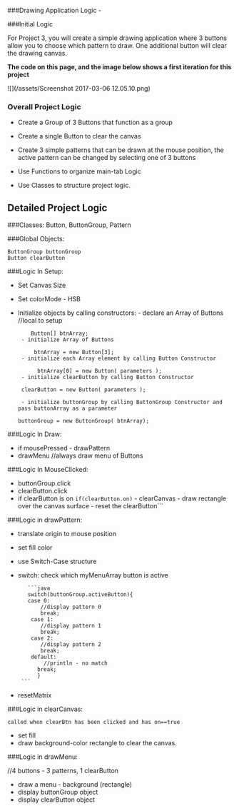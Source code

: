 ###Drawing Application Logic - 

###Initial Logic

For Project 3, you will create a simple drawing application where 3 buttons allow you to choose which pattern to draw. One additional button will clear the drawing canvas.  

**The code on this page, and the image below shows a first iteration for this project**


![](/assets/Screenshot 2017-03-06 12.05.10.png)

### Overall Project Logic


- Create a Group of 3 Buttons that function as a group

- Create a single Button to clear the canvas

- Create 3 simple patterns that can be drawn at the mouse position, the active pattern can be changed by selecting one of 3 buttons

- Use Functions to organize main-tab Logic
- Use Classes to structure project logic.

## Detailed Project Logic

###Classes:  Button, ButtonGroup, Pattern
    
###Global Objects:

    ButtonGroup buttonGroup
    Button clearButton
    
    
###Logic In Setup:  

- Set Canvas Size
- Set colorMode - HSB
- Initialize objects by calling constructors:
       - declare an Array of Buttons //local to setup
       
          Button[] btnArray; 
       - initialize Array of Buttons
       
           btnArray = new Button[3]; 
       - initialize each Array element by calling Button Constructor
           
            btnArray[0] = new Button( parameters ); 
       - initialize clearButton by calling Button Constructor
       
       clearButton = new Button( parameters ); 
       
       - initialize buttonGroup by calling ButtonGroup Constructor and pass buttonArray as a parameter
       
      buttonGroup = new ButtonGroup( btnArray); 
    
###Logic In Draw:
- if mousePressed
        - drawPattern
- drawMenu //always draw menu of Buttons
    
###Logic In MouseClicked:
    
- buttonGroup.click
- clearButton.click
- if clearButton is on ```if(clearButton.on)```
       - clearCanvas - draw rectangle over the canvas surface
       - reset the clearButton```
 
###Logic in drawPattern:
- translate origin to mouse position
- set fill color
- use Switch-Case structure
- switch: check which myMenuArray button is active
         
         ```java
         switch(buttonGroup.activeButton){
         case 0:
             //display pattern 0
             break;
          case 1:
             //display pattern 1
             break;
          case 2:
             //display pattern 2
             break;
          default:
              //println - no match
            break;
            }
       ```
       
- resetMatrix
          
          
 ###Logic in clearCanvas:
 
    called when clearBtn has been clicked and has on==true
    
 - set fill
 - draw background-color rectangle to clear the canvas.
 
 ###Logic in drawMenu: 
 
 //4 buttons - 3 patterns, 1 clearButton
-  draw a menu - background (rectangle)
-  display buttonGroup object
-  display clearButton object 
    
     
 
   
 